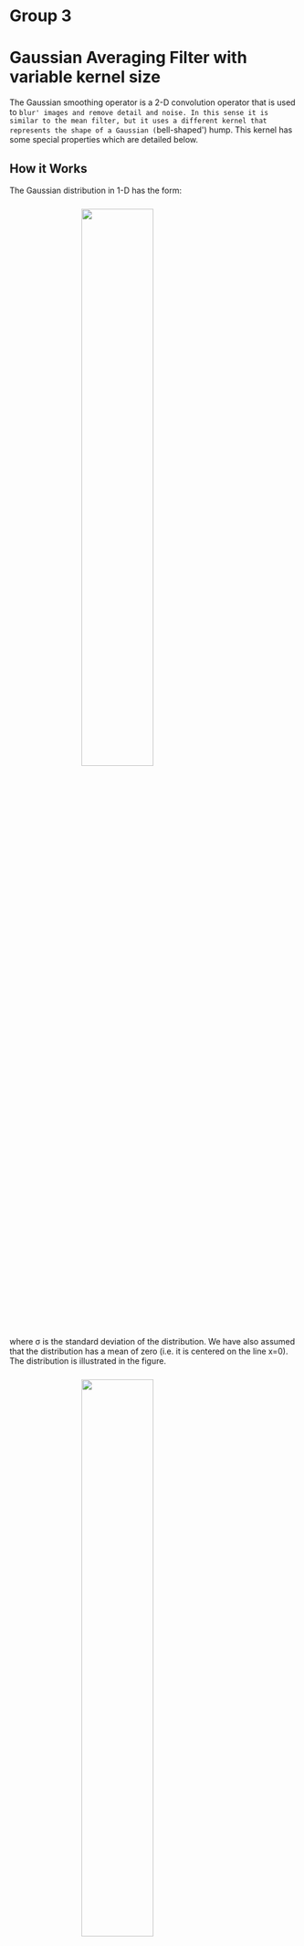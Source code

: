 # Group 3
# Gaussian Averaging Filter with variable kernel size
The Gaussian smoothing operator is a 2-D convolution operator that is used to `blur' images and remove detail and noise. In this sense it is similar to the mean filter, but it uses a different kernel that represents the shape of a Gaussian (`bell-shaped') hump. This kernel has some special properties which are detailed below.

## How it Works
The Gaussian distribution in 1-D has the form:

<img src="https://homepages.inf.ed.ac.uk/rbf/HIPR2/eqns/eqngaus1.gif" style="display: block;margin-left: auto;margin-right: auto;width: 50%;padding: 10">

where σ is the standard deviation of the distribution. We have also assumed that the distribution has a mean of zero (i.e. it is centered on the line x=0). The distribution is illustrated in the figure.

<img src="https://homepages.inf.ed.ac.uk/rbf/HIPR2/figs/gauss1.gif" style="display: block;margin-left: auto;margin-right: auto;width: 50%;padding: 10">

<p style="display: block;margin-left: auto;margin-right: auto;width: 50%;padding: 10">1-D Gaussian distribution with mean 0 and σ=1

In 2-D, an isotropic (i.e. circularly symmetric) Gaussian has the form:

<img src="https://homepages.inf.ed.ac.uk/rbf/HIPR2/eqns/eqngaus1.gif" style="display: block;margin-left: auto;margin-right: auto;width: 50%;padding: 10">

This distribution is shown in the following figure.

<img src="https://homepages.inf.ed.ac.uk/rbf/HIPR2/figs/gauss2.gif" style="display: block;margin-left: auto;margin-right: auto;width: 50%;padding: 10">

<p style="display: block;margin-left: auto;margin-right: auto;width: 50%;padding: 10">2-D Gaussian distribution with mean (0,0) and σ=1

The idea of Gaussian smoothing is to use this 2-D distribution as a `point-spread' function, and this is achieved by convolution. Since the image is stored as a collection of discrete pixels we need to produce a discrete approximation to the Gaussian function before we can perform the convolution. In theory, the Gaussian distribution is non-zero everywhere, which would require an infinitely large convolution kernel, but in practice it is effectively zero more than about three standard deviations from the mean, and so we can truncate the kernel at this point. Figure below shows a suitable integer-valued convolution kernel that approximates a Gaussian with a σ of 1.0. It is not obvious how to pick the values of the mask to approximate a Gaussian. One could use the value of the Gaussian at the centre of a pixel in the mask, but this is not accurate because the value of the Gaussian varies non-linearly across the pixel. We integrated the value of the Gaussian over the whole pixel (by summing the Gaussian at 0.001 increments). The integrals are not integers: we rescaled the array so that the corners had the value 1. Finally, the 273 is the sum of all the values in the mask.

<img src="https://homepages.inf.ed.ac.uk/rbf/HIPR2/figs/gausmask.gif" style="display: block;margin-left: auto;margin-right: auto;width: 50%;padding: 10">

Once a suitable kernel has been calculated, then the Gaussian smoothing can be performed using standard convolution methods. The convolution can in fact be performed fairly quickly since the equation for the 2-D isotropic Gaussian shown above is separable into x and y components. Thus the 2-D convolution can be performed by first convolving with a 1-D Gaussian in the x direction, and then convolving with another 1-D Gaussian in the y direction. (The Gaussian is in fact the only completely circularly symmetric operator which can be decomposed in such a way.)

## Kernel Size and Sigma (σ)

<img src="images/image1.png" style="display: block;margin-left: auto;margin-right: auto;width: 50%;padding: 10;width:100%">

As we can see in the image the kernel size dictates the area of the image we will work on at a single time and sigma controls the spread of the gaussian function. The larger the value of sigma the greater the area the gaussian function covers. We have values like amplitude that control the intensity or brightness of the pixel but it is usually normallized as 1. 

## Implementation
We have implemented three versions of the algorithm. The first one is a basic implementation using nested loops, the second one using numpy for finer control of the kernel creation and faster matrix calculations, and the last one is using the "scipy" library's convolve2d function for faster operations. But first the library version from openCV

```python
import PIL
import cv2

k = 7
sigma = 1.5

image = PIL.Image.open("../images/Lenna.png")
blurred_image = cv2.GaussianBlur(np.array(image), (k, k), sigmaX=sigma,borderType=cv2.BORDER_DEFAULT)
```



### Basic Implementation using nested loops
The basic implementation takes kernel_size,sigma and an image as arguments and returns the filtered image.

First we prepare a kernel using the kernel size specified and the value for sigma.
### Creating a kernel for smoothing
```python
def create_gaussian_kernel(size, sigma):
    """
    Create a 2D Gaussian kernel.
    """
    if size % 2 == 0:
        raise ValueError("Kernel size must be odd")
        
    kernel = []
    center = size // 2
    sum_values = 0
    
    for i in range(size):
        row = []
        for j in range(size):
            x = i - center
            y = j - center
            exponent = -(x*x + y*y)/(2*sigma*sigma)
            value = np.exp(exponent)
            row.append(value)
            sum_values += value
        kernel.append(row)
    
    # Normalize the kernel
    for i in range(size):
        for j in range(size):
            kernel[i][j] /= sum_values
            
    return kernel
```

```python
def apply_gaussian_filter(image, kernel_size, sigma):
    """
    Apply Gaussian filter to an image.
    Works with both grayscale and RGB images.
    """
    if not isinstance(image, np.ndarray):
        image = np.array(image)
    
    # Handle both RGB and grayscale images
    if len(image.shape) == 3:
        height, width, channels = image.shape
        output = np.zeros((height, width, channels))
        
        # Process each color channel separately
        for c in range(channels):
            kernel = create_gaussian_kernel(kernel_size, sigma)
            padding = 0
            
            # Apply convolution to each channel
            for i in range(height):
                for j in range(width):
                    sum_value = 0
                    for ki in range(kernel_size):
                        for kj in range(kernel_size):
                            im_i = i + ki - padding
                            im_j = j + kj - padding
                            
                            # Handle boundaries by mirroring
                            if im_i < 0:
                                im_i = abs(im_i)
                            elif im_i >= height:
                                im_i = 2*height - im_i - 2
                                
                            if im_j < 0:
                                im_j = abs(im_j)
                            elif im_j >= width:
                                im_j = 2*width - im_j - 2
                            
                            sum_value += image[im_i][im_j][c] * kernel[ki][kj]
                    
                    output[i, j, c] = sum_value
    else:
        # Grayscale image processing
        height, width = image.shape
        output = np.zeros((height, width))
        kernel = create_gaussian_kernel(kernel_size, sigma)
        padding = kernel_size // 2
        
        for i in range(height):
            for j in range(width):
                sum_value = 0
                for ki in range(kernel_size):
                    for kj in range(kernel_size):
                        im_i = i + ki - padding
                        im_j = j + kj - padding
                        
                        if im_i < 0:
                            im_i = abs(im_i)
                        elif im_i >= height:
                            im_i = 2*height - im_i - 2
                            
                        if im_j < 0:
                            im_j = abs(im_j)
                        elif im_j >= width:
                            im_j = 2*width - im_j - 2
                        
                        sum_value += image[im_i][im_j] * kernel[ki][kj]
                
                output[i, j] = sum_value
    
    return output
```
Although this method works, it takes too long and doesn't scale up well for larger resolutions. That's why to make it faster we used numpy.

### Basic Implementation with Numpy
This takes the same arguements as the previous implementation but it uses numpy functions for faster and well scaling code.

```python
def create_gaussian_kernel(size, sigma):
    """
    Create a 2D Gaussian kernel that matches library implementations.
    """
    if size % 2 == 0:
        raise ValueError("Kernel size must be odd")
    
    # Create a coordinate grid centered at 0
    ax = np.linspace(-(size - 1) / 2., (size - 1) / 2., size)
    xx, yy = np.meshgrid(ax, ax)
    
    # Calculate the kernel using the correct 2D Gaussian formula
    kernel = np.exp(-(xx**2 + yy**2) / (2. * sigma**2))
    
    # Normalize the kernel to sum to 1
    kernel = kernel / kernel.sum()
    
    return kernel

def apply_gaussian_filter(image, kernel_size, sigma):
    """
    Apply Gaussian filter to an image with correct boundary handling.
    Works with both grayscale and RGB images.
    """
    if not isinstance(image, np.ndarray):
        image = np.array(image)
    
    kernel = create_gaussian_kernel(kernel_size, sigma)
    padding = kernel_size // 2
    
    # Handle both RGB and grayscale images
    if len(image.shape) == 3:
        height, width, channels = image.shape
        output = np.zeros_like(image, dtype=np.float32)
        
        # Process each color channel separately
        for c in range(channels):
            padded = np.pad(image[:,:,c], padding, mode='reflect')
            
            # Apply convolution using numpy operations
            for i in range(height):
                for j in range(width):
                    window = padded[i:i+kernel_size, j:j+kernel_size]
                    output[i,j,c] = np.sum(window * kernel)
    else:
        height, width = image.shape
        output = np.zeros_like(image, dtype=np.float32)
        padded = np.pad(image, padding, mode='reflect')
        
        # Apply convolution
        for i in range(height):
            for j in range(width):
                window = padded[i:i+kernel_size, j:j+kernel_size]
                output[i,j] = np.sum(window * kernel)
    
    return output

```

This code performs much better than the basic implementation. It performs a bit better in speed and much better in memory consumption. But, it is still not the fastest way to implement it. Sure we can use the built in "correlate" function to speed it more but "Scipy" has a convolution function which is way faster.

### Gaussian Filter with Convolve2d
This is the fastest and comparable in performance to the library versions. Creating the kernel is the same as the previous implementation.

```python
def apply_gaussian_filter_fast(image, kernel_size, sigma):
    """
    Apply Gaussian filter using scipy's convolve2d for faster processing.
    """
    kernel = create_gaussian_kernel_fast(kernel_size, sigma)
    
    if len(image.shape) == 3:
        # Process each channel separately using list comprehension
        return np.stack([convolve2d(image[:,:,i], kernel, mode='same', boundary='symm')
                        for i in range(image.shape[2])], axis=2)
    else:
        return convolve2d(image, kernel, mode='same', boundary='symm')

```

## Results 
All implementations have identical results when run on a sample image [Lenna.png](images/Lenna.png).

**Reference Library**
<img src="images/image2.png" style="display: block;margin-left: auto;margin-right: auto;width: 50%;padding: 10;width:100%">

**Basic Implementation with Nested Loops**
<img src="images/image3.png" style="display: block;margin-left: auto;margin-right: auto;width: 50%;padding: 10;width:100%">

**Basic Implementation with Numpy**
<img src="images/image4.png" style="display: block;margin-left: auto;margin-right: auto;width: 50%;padding: 10;width:100%">

**Gaussian Filter with Convolve2d**
<img src="images/image5.png" style="display: block;margin-left: auto;margin-right: auto;width: 50%;padding: 10;width:100%">

## Performance
The performance of the implementations according to time elapsed and memory consumed. Four images of different resolutions where used to test the performance.

| Resolution | Implementation | Time Elapsed (S) | Memory Consumed (MB) |
|------------|----------------|--------------|-----------------|
| SD         | Reference      | 3.4750211238861084 | 177.38671875 |
|            | Basic with Nested Loops | 7.099121570587158 | 179.8828125 |
|            | Basic with Numpy | 2.8488917350769043 | 178.63671875 |
|            | Gaussian Filter with Convolve2d | 2.6308703422546387 | 181.95703125 |
| HD        | Reference      | 3.4686717987060547 | 346.875 |
|            | Basic with Nested Loops | 150.3326132297516 | 389.09375 |
|            | Basic with Numpy | 45.59813570976257 | 363.3046875 |
|            | Gaussian Filter with Convolve2d | 1.2301788330078125 | 398.4609375 |
| FHD         | Reference      | 3.4477434158325195 | 372.51953125 |
|            | Basic with Nested Loops | 226.56371474266052 | 435.796875 |
|            | Basic with Numpy | 68.18639135360718 | 397.140625 |
|            | Gaussian Filter with Convolve2d | 1.467437744140625 | 458.07421875 |
| 4k         | Reference      | 3.4825439453125 | 680.125 |
|            | Basic with Nested Loops | 1226.1059057712555 | 947.30078125 |
|            | Basic with Numpy | 363.11138105392456 | 653.58984375 |
|            | Gaussian Filter with Convolve2d | 4.297711372375488 | 1319.86328125 |

## Conclusion
According to the metrics used to test the implementations: Gaussian filter using the scipy convolve2d function performs way faster compared to the other manual implementations. But, it consumes higher amount of memory apart from the basic implementation with nested loops. If a little more work is done, it could be adapted maybe with parallel processing to use less memory while being faster to rival the built-in function from opencv. 

## Sources
* [Gaussian Smoothing](https://homepages.inf.ed.ac.uk/rbf/HIPR2/gsmooth.htm)
* [Computer Vision (Part 25)-Gaussian Filter](https://medium.com/@Coursesteach/computer-vision-part-25-gaussian-filter-c81ea05a4630)
* [Apply a Gauss filter to an image with Python](https://www.geeksforgeeks.org/apply-a-gauss-filter-to-an-image-with-python/)




